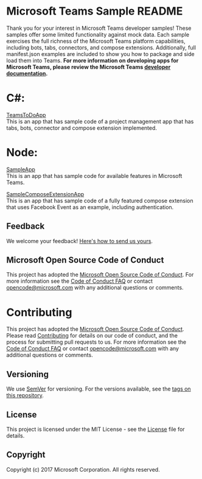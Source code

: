 # Microsoft Teams Sample README
Thank you for your interest in Microsoft Teams developer samples!
These samples offer some limited functionality against mock data. Each sample exercises the full richness of the Microsoft Teams platform capabilities, including bots, tabs, connectors, and compose extensions. Additionally, full manifest.json examples are included to show you how to package and side load them into Teams. 
**For more information on developing apps for Microsoft Teams, please review the Microsoft Teams [developer documentation](https://msdn.microsoft.com/en-us/microsoft-teams/index).**

# C#:
<a href="https://github.com/OfficeDev/microsoft-teams-samples/tree/master/CSharp/TeamsToDoApp" target="_blank">TeamsToDoApp</a>
<br>This is an app that has sample code of a project management app that has tabs, bots, connector and compose extension implemented.
# Node:
<a href="https://github.com/OfficeDev/microsoft-teams-samples/tree/master/Node/SampleApp" target="_blank">SampleApp</a>
<br>This is an app that has sample code for available features in Microsoft Teams.

<a href="https://github.com/OfficeDev/microsoft-teams-samples/tree/master/Node/SampleComposeExtensionApp" target="_blank">SampleComposeExtensionApp</a>
<br>This is an app that has sample code of a fully featured compose extension that uses Facebook Event as an example, including authentication.

## Feedback
We welcome your feedback! [Here's how to send us yours](https://msdn.microsoft.com/en-us/microsoft-teams/feedback).

## Microsoft Open Source Code of Conduct
This project has adopted the [Microsoft Open Source Code of Conduct](https://opensource.microsoft.com/codeofconduct/).
For more information see the [Code of Conduct FAQ](https://opensource.microsoft.com/codeofconduct/faq/) or contact [opencode@microsoft.com](mailto:opencode@microsoft.com) with any additional questions or comments.

# Contributing
This project has adopted the [Microsoft Open Source Code of Conduct](https://opensource.microsoft.com/codeofconduct/). Please read [Contributing](contributing.md) for details on our code of conduct, and the process for submitting pull requests to us.
For more information see the [Code of Conduct FAQ](https://opensource.microsoft.com/codeofconduct/faq/) or contact [opencode@microsoft.com](mailto:opencode@microsoft.com) with any additional questions or comments.

## Versioning
We use [SemVer](http://semver.org/) for versioning. For the versions available, see the [tags on this repository](https://github.com/officedev/microsoft-teams-sample-get-started/tags).

## License
This project is licensed under the MIT License - see the [License](LICENSE) file for details.

## Copyright
Copyright (c) 2017 Microsoft Corporation. All rights reserved.